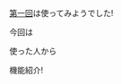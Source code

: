 [第一回](http://qiita.com/masakura/items/e679c094e8afea9a4879)は使ってみようでした!

今回は <!-- .element: class="fragment" data-fragment-index="1" style="font-size: 200%;" -->

使った人から <!-- .element: class="fragment" data-fragment-index="1" style="font-size: 200%;" -->

機能紹介! <!-- .element: class="fragment" data-fragment-index="1" style="font-size: 200%;" -->
